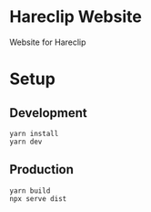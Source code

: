 # Hareclip Website

Website for Hareclip

# Setup

## Development

    yarn install
    yarn dev

## Production

    yarn build
    npx serve dist